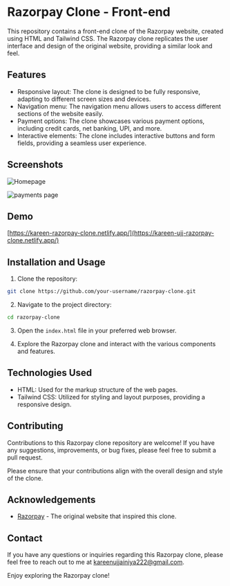 
# Razorpay Clone - Front-end

This repository contains a front-end clone of the Razorpay website, created using HTML and Tailwind CSS. The Razorpay clone replicates the user interface and design of the original website, providing a similar look and feel.

## Features

- Responsive layout: The clone is designed to be fully responsive, adapting to different screen sizes and devices.
- Navigation menu: The navigation menu allows users to access different sections of the website easily.
- Payment options: The clone showcases various payment options, including credit cards, net banking, UPI, and more.
- Interactive elements: The clone includes interactive buttons and form fields, providing a seamless user experience.

## Screenshots

![Homepage](https://github.com/Kareen12/RazorpayClone/assets/105985059/d49bbde0-6a84-4371-80ad-873a048ac1fc)

![payments page](https://github.com/Kareen12/RazorpayClone/assets/105985059/5dc3b85e-408b-4469-97b1-9051ab76fb1e)


## Demo

[https://kareen-razorpay-clone.netlify.app/](https://kareen-ujj-razorpay-clone.netlify.app/)

## Installation and Usage

1. Clone the repository:

```bash
git clone https://github.com/your-username/razorpay-clone.git
```

2. Navigate to the project directory:

```bash
cd razorpay-clone
```

3. Open the `index.html` file in your preferred web browser.

4. Explore the Razorpay clone and interact with the various components and features.

## Technologies Used

- HTML: Used for the markup structure of the web pages.
- Tailwind CSS: Utilized for styling and layout purposes, providing a responsive design.

## Contributing

Contributions to this Razorpay clone repository are welcome! If you have any suggestions, improvements, or bug fixes, please feel free to submit a pull request.

Please ensure that your contributions align with the overall design and style of the clone.

## Acknowledgements

- [Razorpay](https://razorpay.com/) - The original website that inspired this clone.

## Contact

If you have any questions or inquiries regarding this Razorpay clone, please feel free to reach out to me at kareenujjainiya222@gmail.com.

Enjoy exploring the Razorpay clone!


